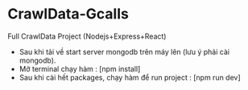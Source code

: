 # CrawlData-Gcalls
Full CrawlData Project (Nodejs+Express+React)

- Sau khi tải về start server mongodb trên máy lên (lưu ý phải cài mongodb).
- Mở terminal chạy hàm : [npm install]
- Sau khi cài hết packages, chạy hàm để run project : [npm run dev]
